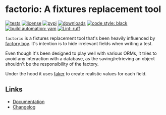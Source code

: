 # factorio: A fixtures replacement tool

[![tests][test_badge]][test_url]
[![license][licence_badge]][licence_url]
[![pypi][pypi_badge]][pypi_url]
[![downloads][pepy_badge]][pepy_url]
[![code style: black][black_badge]][black_url]
[![build automation: yam][yam_badge]][yam_url]
[![Lint: ruff][ruff_badge]][ruff_url]

`factorio` is a fixtures replacement tool that's been heavily influenced by
[factory boy][factory_boy]. It's intention is to hide irrelevant fields when
writing a test.

Even though it's been designed to play well with various ORMs, it tries to
avoid any interaction with a database, as the saving/retrieving an object
shouldn't be the responsibility of the factory.

Under the hood it uses [faker] to create realistic values for each field.

## Links

-   [Documentation]
-   [Changelog]

[test_badge]: https://github.com/spapanik/factorio/actions/workflows/tests.yml/badge.svg
[test_url]: https://github.com/spapanik/factorio/actions/workflows/tests.yml
[licence_badge]: https://img.shields.io/pypi/l/factorio
[licence_url]: https://github.com/spapanik/factorio/blob/main/docs/LICENSE.md
[pypi_badge]: https://img.shields.io/pypi/v/factorio
[pypi_url]: https://pypi.org/project/factorio
[pepy_badge]: https://pepy.tech/badge/factorio
[pepy_url]: https://pepy.tech/project/factorio
[black_badge]: https://img.shields.io/badge/code%20style-black-000000.svg
[black_url]: https://github.com/psf/black
[yam_badge]: https://img.shields.io/badge/build%20automation-yamk-success
[yam_url]: https://github.com/spapanik/yamk
[ruff_badge]: https://img.shields.io/endpoint?url=https://raw.githubusercontent.com/charliermarsh/ruff/main/assets/badge/v1.json
[ruff_url]: https://github.com/charliermarsh/ruff
[Documentation]: https://factorio.readthedocs.io/en/stable/
[Changelog]: https://github.com/spapanik/factorio/blob/main/docs/CHANGELOG.md
[factory_boy]: https://github.com/FactoryBoy/factory_boy
[faker]: https://github.com/joke2k/faker
